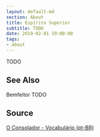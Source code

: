```yaml
---
layout: default-md
section: About
title: Espírito Superior
subtitle: TODO
date: 2019-02-01 19:00:00
tags:
- about
---
```


TODO

## See Also
Bemfeitor
TODO

## Source
[O Consolador - Vocabulário (pt-BR)](http://www.oconsolador.com.br/linkfixo/vocabulario/principal.html)


